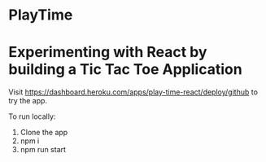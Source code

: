 # PlayTime

# Experimenting with React by building a Tic Tac Toe Application

Visit https://dashboard.heroku.com/apps/play-time-react/deploy/github to try the app. 

To run locally: 
1) Clone the app 
2) npm i 
3) npm run start 
